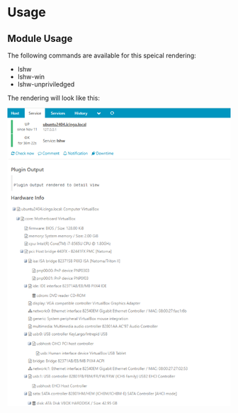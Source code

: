 # Usage <a id="module-lshw-usage"></a>

## Module Usage  <a id="module-lshw-usage-director"></a>


The following commands are available for this speical rendering:
* lshw
* lshw-win
* lshw-unpriviledged

The rendering will look like this:

![usage](img/usage.png)

